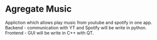 # Agregate Music

Appliction which allows play music from youtube and spotify in one app.  
Backend - communication with YT and Spotify will be write in python.  
Frontend - GUI will be write in C++ with QT.  
